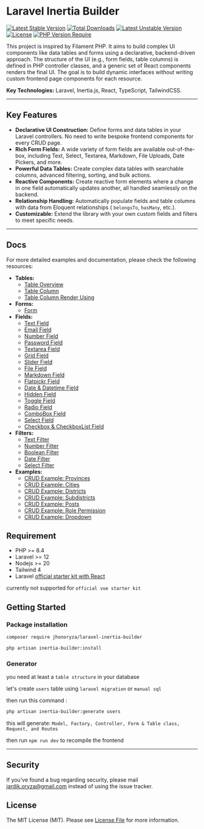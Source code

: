 # Laravel Inertia Builder

[![Latest Stable Version](http://poser.pugx.org/jhonoryza/laravel-inertia-builder/v)](https://packagist.org/packages/jhonoryza/laravel-inertia-builder) [![Total Downloads](http://poser.pugx.org/jhonoryza/laravel-inertia-builder/downloads)](https://packagist.org/packages/jhonoryza/laravel-inertia-builder) [![Latest Unstable Version](http://poser.pugx.org/jhonoryza/laravel-inertia-builder/v/unstable)](https://packagist.org/packages/jhonoryza/laravel-inertia-builder) [![License](http://poser.pugx.org/jhonoryza/laravel-inertia-builder/license)](https://packagist.org/packages/jhonoryza/laravel-inertia-builder) [![PHP Version Require](http://poser.pugx.org/jhonoryza/laravel-inertia-builder/require/php)](https://packagist.org/packages/jhonoryza/laravel-inertia-builder)

This project is inspired by Filament PHP. It aims to build complex UI components like data tables and forms using a
declarative, backend-driven approach. The structure of the UI (e.g., form fields, table columns) is defined in PHP
controller classes, and a generic set of React components renders the final UI. The goal is to build dynamic interfaces
without writing custom frontend page components for each resource.

**Key Technologies:** Laravel, Inertia.js, React, TypeScript, TailwindCSS.

---

## Key Features

- **Declarative UI Construction:** Define forms and data tables in your Laravel controllers. No need to write bespoke
  frontend components for every CRUD page.
- **Rich Form Fields:** A wide variety of form fields are available out-of-the-box, including Text, Select, Textarea,
  Markdown, File Uploads, Date Pickers, and more.
- **Powerful Data Tables:** Create complex data tables with searchable columns, advanced filtering, sorting, and bulk
  actions.
- **Reactive Components:** Create reactive form elements where a change in one
  field automatically updates another, all handled seamlessly on the backend.
- **Relationship Handling:** Automatically populate fields and table columns with data from Eloquent relationships (
  `belongsTo`, `hasMany`, etc.).
- **Customizable:** Extend the library with your own custom fields and filters to meet specific needs.

---

## Docs

For more detailed examples and documentation, please check the following resources:

- **Tables:**
  - [Table Overview](./docs/tables/table.md)
  - [Table Column](./docs/tables/table-column.md)
  - [Table Column Render Using](./docs/tables/render-using.md)
- **Forms:**
  - [Form](./docs/forms/form.md)
- **Fields:**
  - [Text Field](./docs/fields/text.md)
  - [Email Field](./docs/fields/email.md)
  - [Number Field](./docs/fields/number.md)
  - [Password Field](./docs/fields/password.md)
  - [Textarea Field](./docs/fields/textarea.md)
  - [Grid Field](./docs/fields/grid.md)
  - [Slider Field](./docs/fields/slider.md)
  - [File Field](./docs/fields/file.md)
  - [Markdown Field](./docs/fields/markdown.md)
  - [Flatpickr Field](./docs/fields/flatpickr.md)
  - [Date & Datetime Field](./docs/fields/date-and-datetime.md)
  - [Hidden Field](./docs/fields/hidden.md)
  - [Toggle Field](./docs/fields/toggle.md)
  - [Radio Field](./docs/fields/radio.md)
  - [ComboBox Field](./docs/fields/combobox.md)
  - [Select Field](./docs/fields/select.md)
  - [Checkbox & CheckboxList Field](./docs/fields/checkbox.md)
- **Filters:**
  - [Text Filter](./docs/filters/text.md)
  - [Number Filter](./docs/filters/number.md)
  - [Boolean Filter](./docs/filters/boolean.md)
  - [Date Filter](./docs/filters/date.md)
  - [Select Filter](./docs/filters/select.md)
- **Examples:**
  - [CRUD Example: Provinces](./docs/examples/province.md)
  - [CRUD Example: Cities](./docs/examples/city.md)
  - [CRUD Example: Districts](./docs/examples/districts.md)
  - [CRUD Example: Subdistricts](./docs/examples/subdistricts.md)
  - [CRUD Example: Posts](./docs/examples/posts.md)
  - [CRUD Example: Role Permission](./docs/examples/roles-and-permissions.md)
  - [CRUD Example: Dropdown](./docs/examples/dependent-dropdown.md)

## Requirement

- PHP >= 8.4
- Laravel >= 12
- Nodejs >= 20
- Tailwind 4
- Laravel [official starter kit with React](https://laravel.com/docs/12.x/starter-kits#react)

currently not supported for `official vue starter kit`

## Getting Started

### Package installation

```bash
composer require jhonoryza/laravel-inertia-builder
```

```bash
php artisan inertia-builder:install
```

### Generator

you need at least a `table structure` in your database

let's create `users` table using `laravel migration` or `manual sql`

then run this command :

```bash
php artisan inertia-builder:generate users
```

this will generate: `Model, Factory, Controller, Form & Table class, Request, and Routes`

then run `npm run dev` to recompile the frontend

<!--## Core Concept: Reactive Forms (The Inertia Way)

The form builder supports creating fields that react to changes in other fields (e.g., dependent dropdowns). This is
achieved without custom frontend logic or API endpoints by using Inertia's "Partial Reloads" feature.

### How It Works

1. **Backend (Marking a Field as Reactive):** In a controller, call the `.reactive()` method on any field that should
   trigger an update when its value changes.
2. **Frontend (Triggering the Reload):** The generic field builder component detects if a field is `reactive`. When its
   value changes, it automatically makes an Inertia partial visit to the current URL, sending the new value.
3. **Backend (Handling the Reload):** The controller method (e.g., `create` or `edit`) receives the partial reload
   request. It uses the new value from the request to dynamically build a new `fields` array with updated options for
   other fields.
4. **Frontend (Seamless Update):** Inertia receives the updated `fields` prop and seamlessly updates the form,
   preserving the user's other input and scroll position.

----->

<!--## Project Structure

- **`src/Inertia/Fields`**: Contains the PHP classes for the **Form Builder** (e.g., `TextField`, `SelectField`).
- **`src/Inertia/Tables`**: Contains the PHP classes for the **Datatable Builder** (e.g., `Table`, `TableColumn`,
  `Filter`).
- **`resources/js/pages/builder`**: Contains the generic Inertia page components (`index.tsx`, `create.tsx`, `edit.tsx`)
  that render the UI based on props from the backend.
- **`resources/js/components/builder`**: Contains the reusable React components that make up the form and table
  builders (e.g., `app-datatable.tsx`, `app-form-builder.tsx`).-->

---

## Security

If you've found a bug regarding security, please mail [jardik.oryza@gmail.com](mailto:jardik.oryza@gmail.com) instead of
using the issue tracker.

## License

The MIT License (MIT). Please see [License File](license.md) for more information.
